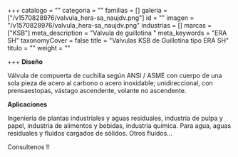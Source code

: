 +++
catalogo = ""
categoria = ""
familias = []
galeria = ["/v1570828976/valvula_hera-sa_naujdv.png"]
id = ""
imagen = "/v1570828976/valvula_hera-sa_naujdv.png"
industrias = []
marcas = ["KSB"]
meta_description = "Valvula de guillotina "
meta_keywords = "ERA SH"
taxonomyCover = false
title = "Valvulas KSB de Guillotina tipo ERA SH"
titulo = ""
weight = ""

+++
**Diseño** 

Válvula de compuerta de cuchilla según ANSI / ASME con cuerpo de una sola pieza de acero al carbono o acero inoxidable; unidireccional, con prensaestopas, vástago ascendente, volante no ascendente. 

**Aplicaciones** 

Ingeniería de plantas industriales y aguas residuales, industria de pulpa y papel, industria de alimentos y bebidas, industria química. Para agua, aguas residuales y fluidos cargados de sólidos. Otros fluidos...

Consultenos !!